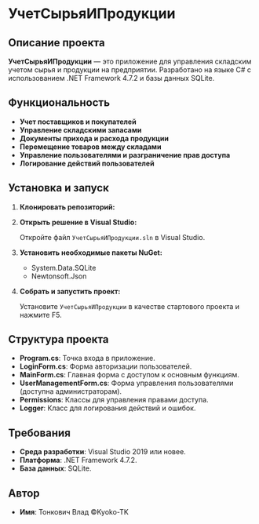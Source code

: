 # УчетСырьяИПродукции

## Описание проекта

**УчетСырьяИПродукции** — это приложение для управления складским учетом сырья и продукции на предприятии. Разработано на языке C# с использованием .NET Framework 4.7.2 и базы данных SQLite.

## Функциональность

- **Учет поставщиков и покупателей**
- **Управление складскими запасами**
- **Документы прихода и расхода продукции**
- **Перемещение товаров между складами**
- **Управление пользователями и разграничение прав доступа**
- **Логирование действий пользователей**

## Установка и запуск

1. **Клонировать репозиторий:**

   
2. **Открыть решение в Visual Studio:**

   Откройте файл `УчетСырьяИПродукции.sln` в Visual Studio.

3. **Установить необходимые пакеты NuGet:**

   - System.Data.SQLite
   - Newtonsoft.Json

4. **Собрать и запустить проект:**

   Установите `УчетСырьяИПродукции` в качестве стартового проекта и нажмите F5.

## Структура проекта

- **Program.cs**: Точка входа в приложение.
- **LoginForm.cs**: Форма авторизации пользователей.
- **MainForm.cs**: Главная форма с доступом к основным функциям.
- **UserManagementForm.cs**: Форма управления пользователями (доступна администраторам).
- **Permissions**: Классы для управления правами доступа.
- **Logger**: Класс для логирования действий и ошибок.

## Требования

- **Среда разработки**: Visual Studio 2019 или новее.
- **Платформа**: .NET Framework 4.7.2.
- **База данных**: SQLite.

## Автор

- **Имя**: Тонкович Влад ©Kyoko-TK

